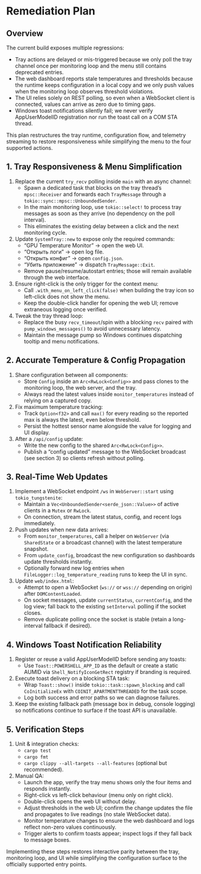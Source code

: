 # Remediation Plan

## Overview
The current build exposes multiple regressions:
- Tray actions are delayed or mis-triggered because we only poll the tray channel once per monitoring loop and the menu still contains deprecated entries.
- The web dashboard reports stale temperatures and thresholds because the runtime keeps configuration in a local copy and we only push values when the monitoring loop observes threshold violations.
- The UI relies solely on REST polling, so even when a WebSocket client is connected, values can arrive as zero due to timing gaps.
- Windows toast notifications silently fail; we never verify AppUserModelID registration nor run the toast call on a COM STA thread.

This plan restructures the tray runtime, configuration flow, and telemetry streaming to restore responsiveness while simplifying the menu to the four supported actions.

## 1. Tray Responsiveness & Menu Simplification
1. Replace the current `try_recv` polling inside `main` with an async channel:
   - Spawn a dedicated task that blocks on the tray thread’s `mpsc::Receiver` and forwards each `TrayMessage` through a `tokio::sync::mpsc::UnboundedSender`.
   - In the main monitoring loop, use `tokio::select!` to process tray messages as soon as they arrive (no dependency on the poll interval).
   - This eliminates the existing delay between a click and the next monitoring cycle.
2. Update `SystemTray::new` to expose only the required commands:
   - “GPU Temperature Monitor” → open the web UI.
   - “Открыть логи” → open log file.
   - “Открыть конфиг” → open `config.json`.
   - “Убить приложение” → dispatch `TrayMessage::Exit`.
   - Remove pause/resume/autostart entries; those will remain available through the web interface.
3. Ensure right-click is the only trigger for the context menu:
   - Call `.with_menu_on_left_click(false)` when building the tray icon so left-click does not show the menu.
   - Keep the double-click handler for opening the web UI; remove extraneous logging once verified.
4. Tweak the tray thread loop:
   - Replace the busy `recv_timeout`/spin with a blocking `recv` paired with `pump_windows_messages()` to avoid unnecessary latency.
   - Maintain the message pump so Windows continues dispatching tooltip and menu notifications.

## 2. Accurate Temperature & Config Propagation
1. Share configuration between all components:
   - Store `Config` inside an `Arc<RwLock<Config>>` and pass clones to the monitoring loop, the web server, and the tray.
   - Always read the latest values inside `monitor_temperatures` instead of relying on a captured copy.
2. Fix maximum temperature tracking:
   - Track `Option<f32>` and call `max()` for every reading so the reported max is always the latest, even below threshold.
   - Persist the hottest sensor name alongside the value for logging and UI display.
3. After a `/api/config` update:
   - Write the new config to the shared `Arc<RwLock<Config>>`.
   - Publish a “config updated” message to the WebSocket broadcast (see section 3) so clients refresh without polling.

## 3. Real-Time Web Updates
1. Implement a WebSocket endpoint `/ws` in `WebServer::start` using `tokio_tungstenite`:
   - Maintain a `Vec<UnboundedSender<serde_json::Value>>` of active clients in a `Mutex` or `RwLock`.
   - On connection, stream the latest status, config, and recent logs immediately.
2. Push updates when new data arrives:
   - From `monitor_temperatures`, call a helper on `WebServer` (via `SharedState` or a broadcast channel) with the latest temperature snapshot.
   - From `update_config`, broadcast the new configuration so dashboards update thresholds instantly.
   - Optionally forward new log entries when `FileLogger::log_temperature_reading` runs to keep the UI in sync.
3. Update `web/index.html`:
   - Attempt to open a WebSocket (`ws://` or `wss://` depending on origin) after `DOMContentLoaded`.
   - On socket messages, update `currentStatus`, `currentConfig`, and the log view; fall back to the existing `setInterval` polling if the socket closes.
   - Remove duplicate polling once the socket is stable (retain a long-interval fallback if desired).

## 4. Windows Toast Notification Reliability
1. Register or reuse a valid AppUserModelID before sending any toasts:
   - Use `Toast::POWERSHELL_APP_ID` as the default or create a static AUMID via `Shell_NotifyIconGetRect` registry if branding is required.
2. Execute toast delivery on a blocking STA task:
   - Wrap `Toast::show()` inside `tokio::task::spawn_blocking` and call `CoInitializeEx` with `COINIT_APARTMENTTHREADED` for the task scope.
   - Log both success and error paths so we can diagnose failures.
3. Keep the existing fallback path (message box in debug, console logging) so notifications continue to surface if the toast API is unavailable.

## 5. Verification Steps
1. Unit & integration checks:
   - `cargo test`
   - `cargo fmt`
   - `cargo clippy --all-targets --all-features` (optional but recommended).
2. Manual QA:
   - Launch the app, verify the tray menu shows only the four items and responds instantly.
   - Right-click vs left-click behaviour (menu only on right click).
   - Double-click opens the web UI without delay.
   - Adjust thresholds in the web UI; confirm the change updates the file and propagates to live readings (no stale WebSocket data).
   - Monitor temperature changes to ensure the web dashboard and logs reflect non-zero values continuously.
   - Trigger alerts to confirm toasts appear; inspect logs if they fall back to message boxes.

Implementing these steps restores interactive parity between the tray, monitoring loop, and UI while simplifying the configuration surface to the officially supported entry points.
